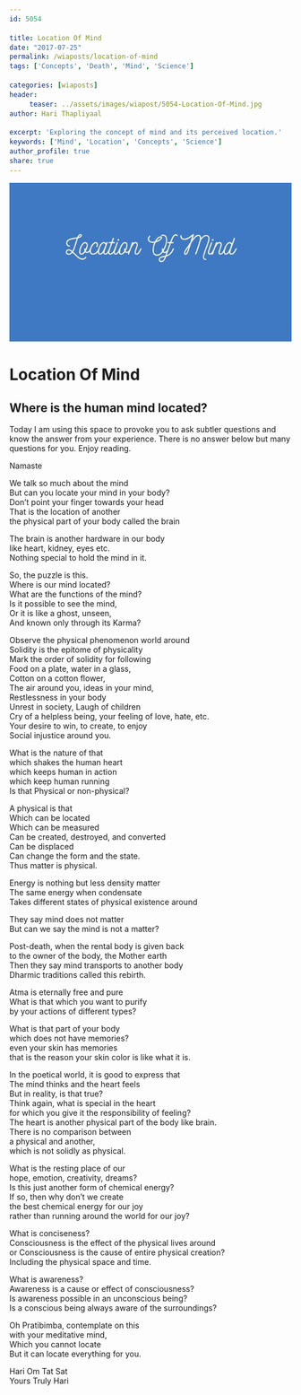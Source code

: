 ```yaml
--- 
id: 5054

title: Location Of Mind
date: "2017-07-25"
permalink: /wiaposts/location-of-mind
tags: ['Concepts', 'Death', 'Mind', 'Science']    

categories: [wiaposts] 
header:
     teaser: ../assets/images/wiapost/5054-Location-Of-Mind.jpg
author: Hari Thapliyaal 

excerpt: 'Exploring the concept of mind and its perceived location.' 
keywords: ['Mind', 'Location', 'Concepts', 'Science']
author_profile: true 
share: true 
---
```


![Location Of Mind](../assets/images/wiapost/5054-Location-Of-Mind.jpg)     
   
# Location Of Mind 
## Where is the human mind located?    
       
Today I am using this space to provoke you to ask subtler questions and know the answer from your experience. There is no answer below but many questions for you. Enjoy reading.    
    
Namaste    
    
We talk so much about the mind     
But can you locate your mind in your body?     
Don’t point your finger towards your head     
That is the location of another     
the physical part of your body called the brain    
    
The brain is another hardware in our body     
like heart, kidney, eyes etc.     
Nothing special to hold the mind in it.    
    
So, the puzzle is this.     
Where is our mind located?     
What are the functions of the mind?     
Is it possible to see the mind,     
Or it is like a ghost, unseen,     
And known only through its Karma?    
    
Observe the physical phenomenon world around     
Solidity is the epitome of physicality     
Mark the order of solidity for following     
Food on a plate, water in a glass,     
Cotton on a cotton flower,     
The air around you, ideas in your mind,     
Restlessness in your body     
Unrest in society, Laugh of children     
Cry of a helpless being, your feeling of love, hate, etc.     
Your desire to win, to create, to enjoy     
Social injustice around you.    
    
What is the nature of that     
which shakes the human heart     
which keeps human in action     
which keep human running     
Is that Physical or non-physical?    
    
A physical is that     
Which can be located     
Which can be measured     
Can be created, destroyed, and converted     
Can be displaced     
Can change the form and the state.     
Thus matter is physical.    
    
Energy is nothing but less density matter     
The same energy when condensate     
Takes different states of physical existence around    
    
They say mind does not matter     
But can we say the mind is not a matter?    
    
Post-death, when the rental body is given back     
to the owner of the body, the Mother earth     
Then they say mind transports to another body     
Dharmic traditions called this rebirth.    
    
Atma is eternally free and pure     
What is that which you want to purify     
by your actions of different types?    
    
What is that part of your body     
which does not have memories?     
even your skin has memories     
that is the reason your skin color is like what it is.    
    
In the poetical world, it is good to express that     
The mind thinks and the heart feels     
But in reality, is that true?     
Think again, what is special in the heart     
for which you give it the responsibility of feeling?     
The heart is another physical part of the body like brain.     
There is no comparison between     
a physical and another,     
which is not solidly as physical.    
    
What is the resting place of our     
hope, emotion, creativity, dreams?     
Is this just another form of chemical energy?     
If so, then why don’t we create     
the best chemical energy for our joy     
rather than running around the world for our joy?    
    
What is conciseness?     
Consciousness is the effect of the physical lives around     
or Consciousness is the cause of entire physical creation?     
Including the physical space and time.    
    
What is awareness?     
Awareness is a cause or effect of consciousness?     
Is awareness possible in an unconscious being?     
Is a conscious being always aware of the surroundings?    
    
Oh Pratibimba, contemplate on this     
with your meditative mind,     
Which you cannot locate     
But it can locate everything for you.    
    
Hari Om Tat Sat     
Yours Truly Hari    
